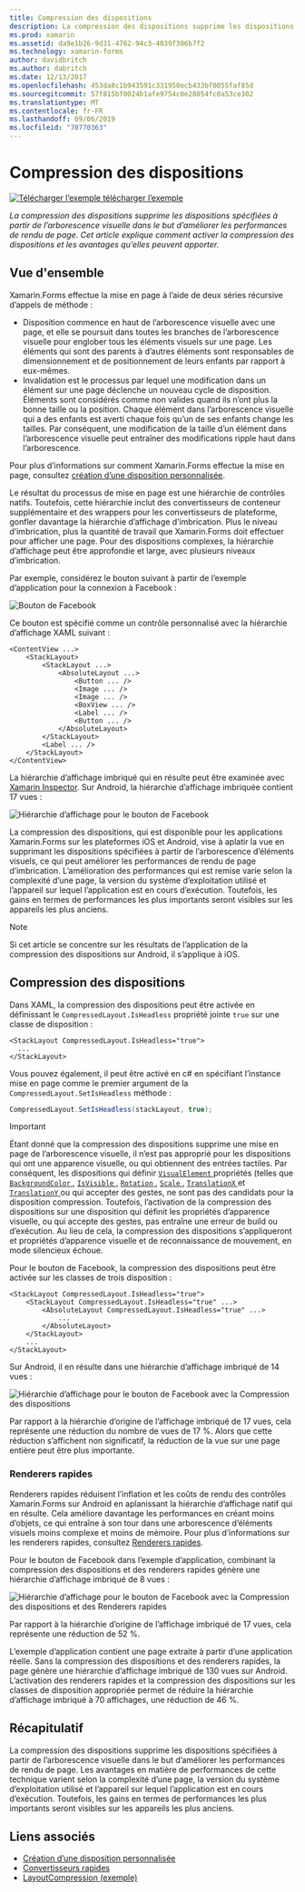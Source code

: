 ```yaml
---
title: Compression des dispositions
description: La compression des dispositions supprime les dispositions spécifiées à partir de l’arborescence visuelle dans le but d’améliorer les performances de rendu de page. Cet article explique comment activer la compression des dispositions et les avantages qu’elles peuvent apporter.
ms.prod: xamarin
ms.assetid: da9e1b26-9d31-4762-94c3-4039f306b7f2
ms.technology: xamarin-forms
author: davidbritch
ms.author: dabritch
ms.date: 12/13/2017
ms.openlocfilehash: 453da8c1b943591c331950ecb433bf0055faf85d
ms.sourcegitcommit: 57f815bf0024b1afe9754c0e28054fc0a53ce302
ms.translationtype: MT
ms.contentlocale: fr-FR
ms.lasthandoff: 09/06/2019
ms.locfileid: "70770363"
---
```

# <a name="layout-compression"></a>Compression des dispositions

[![Télécharger l’exemple](~/media/shared/download.png) télécharger l’exemple](https://docs.microsoft.com/samples/xamarin/xamarin-forms-samples/userinterface-layoutcompression)

_La compression des dispositions supprime les dispositions spécifiées à partir de l’arborescence visuelle dans le but d’améliorer les performances de rendu de page. Cet article explique comment activer la compression des dispositions et les avantages qu’elles peuvent apporter._

## <a name="overview"></a>Vue d'ensemble

Xamarin.Forms effectue la mise en page à l’aide de deux séries récursive d’appels de méthode :

- Disposition commence en haut de l’arborescence visuelle avec une page, et elle se poursuit dans toutes les branches de l’arborescence visuelle pour englober tous les éléments visuels sur une page. Les éléments qui sont des parents à d’autres éléments sont responsables de dimensionnement et de positionnement de leurs enfants par rapport à eux-mêmes.
- Invalidation est le processus par lequel une modification dans un élément sur une page déclenche un nouveau cycle de disposition. Éléments sont considérés comme non valides quand ils n’ont plus la bonne taille ou la position. Chaque élément dans l’arborescence visuelle qui a des enfants est averti chaque fois qu’un de ses enfants change les tailles. Par conséquent, une modification de la taille d’un élément dans l’arborescence visuelle peut entraîner des modifications ripple haut dans l’arborescence.

Pour plus d’informations sur comment Xamarin.Forms effectue la mise en page, consultez [création d’une disposition personnalisée](~/xamarin-forms/user-interface/layouts/custom.md).

Le résultat du processus de mise en page est une hiérarchie de contrôles natifs. Toutefois, cette hiérarchie inclut des convertisseurs de conteneur supplémentaire et des wrappers pour les convertisseurs de plateforme, gonfler davantage la hiérarchie d’affichage d’imbrication. Plus le niveau d’imbrication, plus la quantité de travail que Xamarin.Forms doit effectuer pour afficher une page. Pour des dispositions complexes, la hiérarchie d’affichage peut être approfondie et large, avec plusieurs niveaux d’imbrication.

Par exemple, considérez le bouton suivant à partir de l’exemple d’application pour la connexion à Facebook :

![](layout-compression-images/facebook-button.png "Bouton de Facebook")

Ce bouton est spécifié comme un contrôle personnalisé avec la hiérarchie d’affichage XAML suivant :

```xaml
<ContentView ...>
    <StackLayout>
        <StackLayout ...>
            <AbsoluteLayout ...>
                <Button ... />    
                <Image ... />
                <Image ... />
                <BoxView ... />
                <Label ... />
                <Button ... />
            </AbsoluteLayout>
        </StackLayout>
        <Label ... />
    </StackLayout>    
</ContentView>
```

La hiérarchie d’affichage imbriqué qui en résulte peut être examinée avec [Xamarin Inspector](~/tools/inspector/index.md). Sur Android, la hiérarchie d’affichage imbriquée contient 17 vues :

![](layout-compression-images/no-compression.png "Hiérarchie d’affichage pour le bouton de Facebook")

La compression des dispositions, qui est disponible pour les applications Xamarin.Forms sur les plateformes iOS et Android, vise à aplatir la vue en supprimant les dispositions spécifiées à partir de l’arborescence d’éléments visuels, ce qui peut améliorer les performances de rendu de page d’imbrication. L’amélioration des performances qui est remise varie selon la complexité d’une page, la version du système d’exploitation utilisé et l’appareil sur lequel l’application est en cours d’exécution. Toutefois, les gains en termes de performances les plus importants seront visibles sur les appareils les plus anciens.

> [!NOTE]
> Si cet article se concentre sur les résultats de l’application de la compression des dispositions sur Android, il s’applique à iOS.

## <a name="layout-compression"></a>Compression des dispositions

Dans XAML, la compression des dispositions peut être activée en définissant le `CompressedLayout.IsHeadless` propriété jointe `true` sur une classe de disposition :

```xaml
<StackLayout CompressedLayout.IsHeadless="true">
  ...
</StackLayout>   
```

Vous pouvez également, il peut être activé en c# en spécifiant l’instance mise en page comme le premier argument de la `CompressedLayout.SetIsHeadless` méthode :

```csharp
CompressedLayout.SetIsHeadless(stackLayout, true);
```

> [!IMPORTANT]
> Étant donné que la compression des dispositions supprime une mise en page de l’arborescence visuelle, il n’est pas approprié pour les dispositions qui ont une apparence visuelle, ou qui obtiennent des entrées tactiles. Par conséquent, les dispositions qui définir [ `VisualElement` ](xref:Xamarin.Forms.VisualElement) propriétés (telles que [ `BackgroundColor` ](xref:Xamarin.Forms.VisualElement.BackgroundColor), [ `IsVisible` ](xref:Xamarin.Forms.VisualElement.IsVisible), [ `Rotation` ](xref:Xamarin.Forms.VisualElement.Rotation), [ `Scale` ](xref:Xamarin.Forms.VisualElement.Scale), [ `TranslationX` ](xref:Xamarin.Forms.VisualElement.TranslationX) et [ `TranslationY` ](xref:Xamarin.Forms.VisualElement.TranslationY) ou qui accepter des gestes, ne sont pas des candidats pour la disposition compression. Toutefois, l’activation de la compression des dispositions sur une disposition qui définit les propriétés d’apparence visuelle, ou qui accepte des gestes, pas entraîne une erreur de build ou d’exécution. Au lieu de cela, la compression des dispositions s’appliqueront et propriétés d’apparence visuelle et de reconnaissance de mouvement, en mode silencieux échoue.

Pour le bouton de Facebook, la compression des dispositions peut être activée sur les classes de trois disposition :

```xaml
<StackLayout CompressedLayout.IsHeadless="true">
    <StackLayout CompressedLayout.IsHeadless="true" ...>
        <AbsoluteLayout CompressedLayout.IsHeadless="true" ...>
            ...
        </AbsoluteLayout>
    </StackLayout>
    ...
</StackLayout>  
```

Sur Android, il en résulte dans une hiérarchie d’affichage imbriqué de 14 vues :

![](layout-compression-images/layout-compression.png "Hiérarchie d’affichage pour le bouton de Facebook avec la Compression des dispositions")

Par rapport à la hiérarchie d’origine de l’affichage imbriqué de 17 vues, cela représente une réduction du nombre de vues de 17 %. Alors que cette réduction s’affichent non significatif, la réduction de la vue sur une page entière peut être plus importante.

### <a name="fast-renderers"></a>Renderers rapides

Renderers rapides réduisent l’inflation et les coûts de rendu des contrôles Xamarin.Forms sur Android en aplanissant la hiérarchie d’affichage natif qui en résulte. Cela améliore davantage les performances en créant moins d’objets, ce qui entraîne à son tour dans une arborescence d’éléments visuels moins complexe et moins de mémoire. Pour plus d’informations sur les renderers rapides, consultez [Renderers rapides](~/xamarin-forms/internals/fast-renderers.md).

Pour le bouton de Facebook dans l’exemple d’application, combinant la compression des dispositions et des renderers rapides génère une hiérarchie d’affichage imbriqué de 8 vues :

![](layout-compression-images/layout-compression-with-fast-renderers.png "Hiérarchie d’affichage pour le bouton de Facebook avec la Compression des dispositions et des Renderers rapides")

Par rapport à la hiérarchie d’origine de l’affichage imbriqué de 17 vues, cela représente une réduction de 52 %.

L’exemple d’application contient une page extraite à partir d’une application réelle. Sans la compression des dispositions et des renderers rapides, la page génère une hiérarchie d’affichage imbriqué de 130 vues sur Android. L’activation des renderers rapides et la compression des dispositions sur les classes de disposition appropriée permet de réduire la hiérarchie d’affichage imbriqué à 70 affichages, une réduction de 46 %.

## <a name="summary"></a>Récapitulatif

La compression des dispositions supprime les dispositions spécifiées à partir de l’arborescence visuelle dans le but d’améliorer les performances de rendu de page. Les avantages en matière de performances de cette technique varient selon la complexité d’une page, la version du système d’exploitation utilisé et l’appareil sur lequel l’application est en cours d’exécution. Toutefois, les gains en termes de performances les plus importants seront visibles sur les appareils les plus anciens.

## <a name="related-links"></a>Liens associés

- [Création d’une disposition personnalisée](~/xamarin-forms/user-interface/layouts/custom.md)
- [Convertisseurs rapides](~/xamarin-forms/internals/fast-renderers.md)
- [LayoutCompression (exemple)](https://docs.microsoft.com/samples/xamarin/xamarin-forms-samples/userinterface-layoutcompression)
